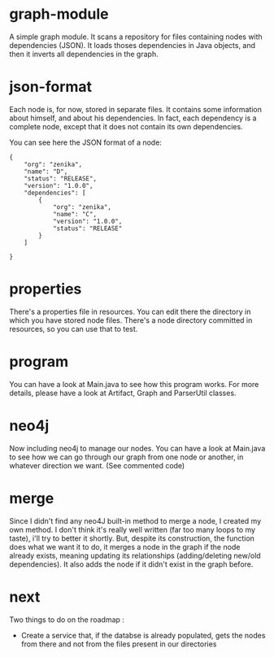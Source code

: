 graph-module
============

A simple graph module. It scans a repository for files containing nodes with dependencies (JSON). It loads thoses dependencies in Java objects, and then it inverts all dependencies in the graph. 

json-format
============

Each node is, for now, stored in separate files. It contains some information about himself, and about his dependencies.
In fact, each dependency is a complete node, except that it does not contain its own dependencies.

You can see here the JSON format of a node:

    {
        "org": "zenika",
        "name": "D",
        "status": "RELEASE",
        "version": "1.0.0",
        "dependencies": [
            {
                "org": "zenika",
                "name": "C",
                "version": "1.0.0",
                "status": "RELEASE"
            }
        ]
        
    }

properties
============

There's a properties file in resources. You can edit there the directory in which you have stored node files.
There's a node directory committed in resources, so you can use that to test.

program
============

You can have a look at Main.java to see how this program works.
For more details, please have a look at Artifact, Graph and ParserUtil classes.

neo4j
============

Now including neo4j to manage our nodes. You can have a look at Main.java to see how we can go through our graph from one node or another, in whatever direction we want. (See commented code)

merge
============
Since I didn't find any neo4J built-in method to merge a node, I created my own method.
I don't think it's really well written (far too many loops to my taste), i'll try to better it shortly.
But, despite its construction, the function does what we want it to do, it merges a node in the graph if the node already exists, meaning updating its relationships (adding/deleting new/old dependencies). It also adds the node if it didn't exist in the graph before.

next
============
Two things to do on the roadmap :
* Create a service that, if the databse is already populated, gets the nodes from there and not from the files present in our directories
